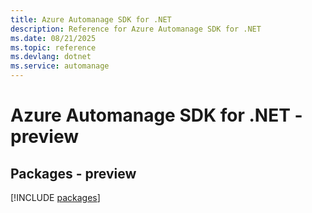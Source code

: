 ```yaml
---
title: Azure Automanage SDK for .NET
description: Reference for Azure Automanage SDK for .NET
ms.date: 08/21/2025
ms.topic: reference
ms.devlang: dotnet
ms.service: automanage
---
```

# Azure Automanage SDK for .NET - preview
## Packages - preview
[!INCLUDE [packages](automanage-index.md)]